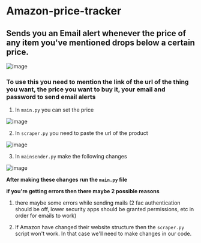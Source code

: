 # Amazon-price-tracker

## Sends you an Email alert whenever the price of any item you've mentioned drops below a certain price.

![image](https://user-images.githubusercontent.com/84438200/153756116-d167c378-3d6b-4cde-ac5d-31c8f8229004.png)


### To use this you need to mention the link of the url of the thing you want, the price you want to buy it, your email and password to send email alerts


1. In `main.py` you can set the price

![image](https://user-images.githubusercontent.com/84438200/153756202-2c0a3c53-f065-42a1-9e2e-14c5e2c551fb.png)


2. In `scraper.py` you need to paste the url of the product

![image](https://user-images.githubusercontent.com/84438200/153756242-9f2cbfb1-226d-4731-b7c4-31f44dda3154.png)


3. In `mainsender.py` make the following changes

![image](https://user-images.githubusercontent.com/84438200/153756301-4e5531af-23ff-46ac-9a97-134ce7afebf4.png)





**After making these changes run the `main.py` file**


**if you're getting errors then there maybe 2 possible reasons**

1. there maybe some errors while sending mails (2 fac authentication should be off, lower security apps should be granted permissions, etc in order for emails to work)

2. If Amazon have changed their website structure then the `scraper.py` script won't work. In that case we'll need to make changes in our code.
